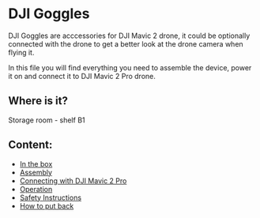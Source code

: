 # DJI Goggles

DJI Goggles are acccessories for DJI Mavic 2 drone, it could be optionally connected with the drone to get a better look at the drone camera when flying it.

In this file you will find everything you need to assemble the device, power it on and connect it to DJI Mavic 2 Pro drone.

## Where is it?
Storage room - shelf B1

## Content:

+ [In the box](InTheBox.md)
+ [Assembly](Assembly.md)
+ [Connecting with DJI Mavic 2 Pro]()
+ [Operation](#)
+ [Safety Instructions](#)
+ [How to put back](#)
